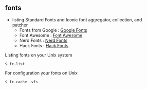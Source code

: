 ## fonts
- listing Standard Fonts and Iconic font aggregator, collection, and patcher </br>
  - Fonts from Google : [Google Fonts](https://fonts.google.com/)
  - Font Awesome : [Font Awesome](https://fontawesome.com/)
  - Nerd Fonts : [Nerd Fonts](https://www.nerdfonts.com/)
  - Hack Fonts : [Hack Fonts](https://sourcefoundry.org/hack/)

Listing fonts on your Unix system
```shell
$ fc-list
```
For configuration your fonts on Unix
```shell
$ fc-cache -vfs
```
